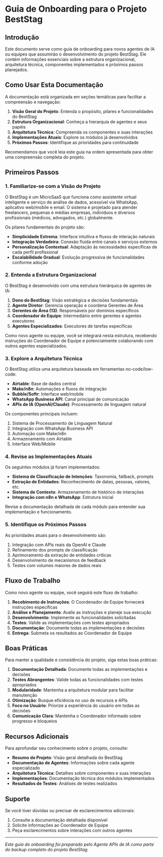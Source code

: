 # Guia de Onboarding para o Projeto BestStag

## Introdução

Este documento serve como guia de onboarding para novos agentes de IA ou equipes que assumirão o desenvolvimento do projeto BestStag. Ele contém informações essenciais sobre a estrutura organizacional, arquitetura técnica, componentes implementados e próximos passos planejados.

## Como Usar Esta Documentação

A documentação está organizada em seções temáticas para facilitar a compreensão e navegação:

1. **Visão Geral do Projeto**: Entenda o propósito, pilares e funcionalidades do BestStag
2. **Estrutura Organizacional**: Conheça a hierarquia de agentes e seus papéis
3. **Arquitetura Técnica**: Compreenda os componentes e suas interações
4. **Implementações Atuais**: Explore os módulos já desenvolvidos
5. **Próximos Passos**: Identifique as prioridades para continuidade

Recomendamos que você leia este guia na ordem apresentada para obter uma compreensão completa do projeto.

## Primeiros Passos

### 1. Familiarize-se com a Visão do Projeto

O BestStag é um MicroSaaS que funciona como assistente virtual inteligente e serviço de análise de dados, acessível via WhatsApp, aplicativo web/mobile e email. O sistema é projetado para atender freelancers, pequenas e médias empresas, indivíduos e diversos profissionais (médicos, advogados, etc.) globalmente.

Os pilares fundamentais do projeto são:
- **Simplicidade Extrema**: Interface intuitiva e fluxos de interação naturais
- **Integração Verdadeira**: Conexão fluida entre canais e serviços externos
- **Personalização Contextual**: Adaptação às necessidades específicas de cada perfil profissional
- **Escalabilidade Gradual**: Evolução progressiva de funcionalidades conforme adoção

### 2. Entenda a Estrutura Organizacional

O BestStag é desenvolvido com uma estrutura hierárquica de agentes de IA:

1. **Dono do BestStag**: Visão estratégica e decisões fundamentais
2. **Agente Diretor**: Gerencia operação e coordena Gerentes de Área
3. **Gerentes de Área (13)**: Responsáveis por domínios específicos
4. **Coordenador de Equipe**: Intermediário entre gerentes e agentes executores
5. **Agentes Especializados**: Executores de tarefas específicas

Como novo agente ou equipe, você se integrará nesta estrutura, recebendo instruções do Coordenador de Equipe e potencialmente colaborando com outros agentes especializados.

### 3. Explore a Arquitetura Técnica

O BestStag utiliza uma arquitetura baseada em ferramentas no-code/low-code:

- **Airtable**: Base de dados central
- **Make/n8n**: Automações e fluxos de integração
- **Bubble/Softr**: Interface web/mobile
- **WhatsApp Business API**: Canal principal de comunicação
- **APIs de IA (OpenAI/Claude)**: Processamento de linguagem natural

Os componentes principais incluem:
1. Sistema de Processamento de Linguagem Natural
2. Integração com WhatsApp Business API
3. Automação com Make/n8n
4. Armazenamento com Airtable
5. Interface Web/Mobile

### 4. Revise as Implementações Atuais

Os seguintes módulos já foram implementados:

- **Sistema de Classificação de Intenções**: Taxonomia, fallback, prompts
- **Extração de Entidades**: Reconhecimento de datas, pessoas, valores, etc.
- **Sistema de Contexto**: Armazenamento de histórico de interações
- **Integração com n8n e WhatsApp**: Estrutura inicial

Revise a documentação detalhada de cada módulo para entender sua implementação e funcionamento.

### 5. Identifique os Próximos Passos

As prioridades atuais para o desenvolvimento são:

1. Integração com APIs reais da OpenAI e Claude
2. Refinamento dos prompts de classificação
3. Aprimoramento da extração de entidades críticas
4. Desenvolvimento de mecanismos de feedback
5. Testes com volumes maiores de dados reais

## Fluxo de Trabalho

Como novo agente ou equipe, você seguirá este fluxo de trabalho:

1. **Recebimento de Instruções**: O Coordenador de Equipe fornecerá instruções específicas
2. **Análise e Planejamento**: Avalie as instruções e planeje sua execução
3. **Desenvolvimento**: Implemente as funcionalidades solicitadas
4. **Testes**: Valide as implementações com testes apropriados
5. **Documentação**: Documente todas as implementações e decisões
6. **Entrega**: Submeta os resultados ao Coordenador de Equipe

## Boas Práticas

Para manter a qualidade e consistência do projeto, siga estas boas práticas:

1. **Documentação Detalhada**: Documente todas as implementações e decisões
2. **Testes Abrangentes**: Valide todas as funcionalidades com testes apropriados
3. **Modularidade**: Mantenha a arquitetura modular para facilitar manutenção
4. **Otimização**: Busque eficiência no uso de recursos e APIs
5. **Foco no Usuário**: Priorize a experiência do usuário em todas as decisões
6. **Comunicação Clara**: Mantenha o Coordenador informado sobre progresso e bloqueios

## Recursos Adicionais

Para aprofundar seu conhecimento sobre o projeto, consulte:

- **Resumo do Projeto**: Visão geral detalhada do BestStag
- **Documentação de Agentes**: Informações sobre cada agente especializado
- **Arquitetura Técnica**: Detalhes sobre componentes e suas interações
- **Implementações**: Documentação técnica dos módulos implementados
- **Resultados de Testes**: Análises de testes realizados

## Suporte

Se você tiver dúvidas ou precisar de esclarecimentos adicionais:

1. Consulte a documentação detalhada disponível
2. Solicite informações ao Coordenador de Equipe
3. Peça esclarecimentos sobre interações com outros agentes

---

*Este guia de onboarding foi preparado pelo Agente APIs de IA como parte do backup completo do projeto BestStag.*
